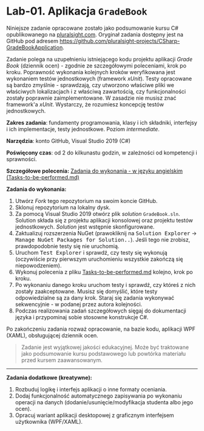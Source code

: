 # Lab-01. Aplikacja `GradeBook`

Niniejsze zadanie opracowane zostało jako podsumowanie kursu C# opublikowanego na [pluralsight.com](http://www.pluralsight.com). Oryginał zadania dostępny 
jest na GitHub pod adresem <https://github.com/pluralsight-projects/CSharp-GradeBookApplication>.

Zadanie polega na uzupełnieniu istniejącego kodu projektu aplikacji _Grade Book_ (dziennik ocen) - zgodnie ze szczegółowymi poleceniami, krok po kroku. 
Poprawność wykonania kolejnych kroków weryfikowana jest wykonaniem testów jednostkowych (framework _xUnit_). Testy opracowane są bardzo zmyślnie - sprawdzają,
czy utworzono właściwe pliki we właściwych lokalizacjach i z właściwą zawartością, czy funkcjonalności zostały poprawnie zaimplementowane.
W zasadzie nie musisz znać framework'a _xUnit_. Wystarczy, że rozumiesz koncepcję testów jednostkowych.

**Zakres zadania**: fundamenty programowania, klasy i ich składniki, interfejsy i ich implementacje, testy jednostkowe. Poziom _intermediate_.

**Narzędzia**: konto GitHub, Visual Studio 2019 (C#)

**Poświęcony czas**: od 2 do kilkunastu godzin, w zależności od kompetencji i sprawności.

**Szczegółowe polecenia:** [Zadania do wykonania - w języku angielskim (Tasks-to-be-performed.md)](Tasks-to-be-performed.md)

**Zadania do wykonania:**

1. Utwórz _Fork_ tego repozytorium na swoim koncie GitHub.
2. Sklonuj repozytorium na lokalny dysk.
3. Za pomocą Visual Studio 2019 otwórz plik _solution_ `GradeBook.sln`. Solution składa się z projektu aplikacji konsolowej oraz projektu testów jednostkowych. 
_Solution_ jest wstępnie skonfigurowane.
4. Zaktualizuj rozszerzenia NuGet (prawokliknij na <kbd>Solution Explorer</kbd> → <kbd>Manage NuGet Packages for Solution..</kbd>). Jeśli tego nie zrobisz, 
prawdopodobnie testy się nie uruchomią.
5. Uruchom <kbd>Test Explorer</kbd> i sprawdź, czy testy się wykonują (oczywiście przy pierwszym uruchomieniu wszystkie zakończą się niepowodzeniem).
6. Wykonuj polecenia z pliku [Tasks-to-be-performed.md](Tasks-to-be-performed.md) kolejno, krok po kroku.
7. Po wykonaniu danego kroku uruchom testy i sprawdź, czy któreś z nich zostały zaakceptowane. Musisz się domyślić, które testy odpowiedzialne są za dany krok.
Staraj się zadania wykonywać sekwencyjnie - w podanej przez autora kolejności.
8. Podczas realizowania zadań szczegółowych sięgaj do dokumentacji języka i przypominaj sobie stosowne konstrukcje C#.

Po zakończeniu zadania rozważ opracowanie, na bazie kodu, aplikacji WPF (XAML), obsługującej dziennik ocen.

> Zadanie jest wyjątkowej jakości edukacyjnej. Może być traktowane jako podsumowanie kursu podstawowego lub powtórka materiału przed kursem zaawansowanym.

---

**Zadania dodatkowe (kreatywne):**

1. Rozbuduj logikę i interfejs aplikacji o inne formaty oceniania.
2. Dodaj funkcjonalność automatycznego zapisywania po wykonaniu operacji na danych (dodanie/usunięcie/modyfikacja studenta albo jego ocen).
3. Opracuj wariant aplikacji desktopowej z graficznym interfejsem użytkownika (WPF/XAML).